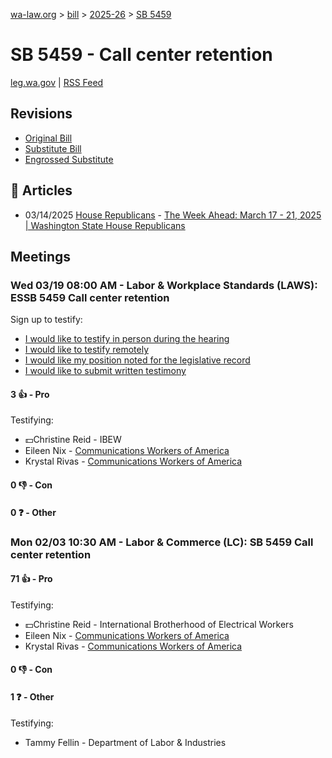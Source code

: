 [wa-law.org](/) > [bill](/bill/) > [2025-26](/bill/2025-26/) > [SB 5459](/bill/2025-26/sb/5459/)

# SB 5459 - Call center retention
[leg.wa.gov](https://app.leg.wa.gov/billsummary?BillNumber=5459&Year=2025&Initiative=false) | [RSS Feed](./rss.xml)

## Revisions
* [Original Bill](1/)
* [Substitute Bill](S/)
* [Engrossed Substitute](S.E/)

## 📰 Articles
* 03/14/2025 [House Republicans](/org/house_republicans/) - [The Week Ahead: March 17 - 21, 2025 | Washington State House Republicans](https://houserepublicans.wa.gov/week/the-week-ahead-march-17-21-2025/#:~:text=SB%205459)

## Meetings
### Wed 03/19 08:00 AM - Labor & Workplace Standards (LAWS): ESSB 5459 Call center retention
Sign up to testify:
* [I would like to testify in person during the hearing](https://app.leg.wa.gov/csi/Testifier/Add?chamber=House&mId=33098&aId=165800&caId=26519&tId=1)
* [I would like to testify remotely](https://app.leg.wa.gov/csi/Testifier/Add?chamber=House&mId=33098&aId=165800&caId=26519&tId=2)
* [I would like my position noted for the legislative record](https://app.leg.wa.gov/csi/Testifier/Add?chamber=House&mId=33098&aId=165800&caId=26519&tId=3)
* [I would like to submit written testimony](https://app.leg.wa.gov/csi/Testifier/Add?chamber=House&mId=33098&aId=165800&caId=26519&tId=4)

#### 3 👍 - Pro
Testifying:
* 💵Christine Reid - IBEW
* Eileen Nix - [Communications Workers of America](/org/communications_workers_of_america/)
* Krystal Rivas - [Communications Workers of America](/org/communications_workers_of_america/)

#### 0 👎 - Con

#### 0 ❓ - Other

### Mon 02/03 10:30 AM - Labor & Commerce (LC): SB 5459 Call center retention
#### 71 👍 - Pro
Testifying:
* 💵Christine Reid - International Brotherhood of Electrical Workers
* Eileen Nix - [Communications Workers of America](/org/communications_workers_of_america/)
* Krystal Rivas - [Communications Workers of America](/org/communications_workers_of_america/)

#### 0 👎 - Con

#### 1 ❓ - Other
Testifying:
* Tammy Fellin - Department of Labor & Industries
